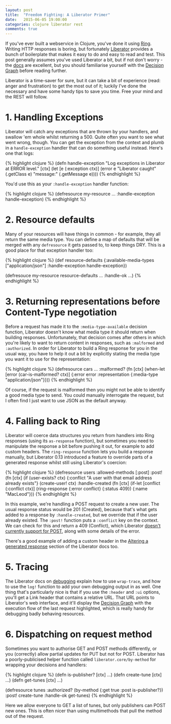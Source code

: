 ```yaml
---
layout: post
title:  "Freedom Fighting: A Liberator Primer"
date:   2015-06-05 19:00:00
categories: clojure liberator rest
comments: true
---
```


If you've ever built a webservice in Clojure, you've done it using [Ring](https://github.com/ring-clojure/ring).  
Writing HTTP responses is boring, but fortunately [Liberator](https://clojure-liberator.github.io/liberator/) 
provides a bunch of boilerplate that makes it easy to do and easy to read and test. This post generally assumes you've 
used Liberator a bit, but if not don't worry - the [docs](https://clojure-liberator.github.io/liberator/tutorial/) are excellent, but you should familiarise yourself with the
[Decision Graph](https://clojure-liberator.github.io/liberator/tutorial/decision-graph.html) before reading further.

Liberator is a time-saver for sure, but it can take a  bit of experience (read: anger and frustration) to get the most 
out of it; luckily I've done the necessary and have some handy tips to save you time.  Free your mind and the REST will 
follow.


# 1. Handling Exceptions

Liberator will catch any exceptions that are thrown by your handlers, and swallow 'em whole whilst returning a 500. Quite often you want to see what went wrong, though.  You can get the exception from the context and plumb in a `handle-exception` handler that can do something useful instead.  Here's one that logs:

{% highlight clojure %}
(defn handle-exception
  "Log exceptions in Liberator at ERROR level."
  [ctx]
  (let [e (:exception ctx)]
    (error e "Liberator caught" (.getClass e) "message:" (.getMessage e))))
{% endhighlight %}

You'd use this as your `:handle-exception` handler function:

{% highlight clojure %}
(defresource my-resource
  ...
  :handle-exception handle-exception)
{% endhighlight %}


# 2. Resource defaults

Many of your resources will have things in common - for example, they all return the same media type.  You can define
a map of defaults that will be merged with any `defresource` it gets passed to, to keep things DRY.   This is a good 
place for that exception handler too:

{% highlight clojure %}
(def resource-defaults
  {:available-media-types ["application/json"]
   :handle-exception      handle-exception})
   
(defresouce my-resource resource-defaults
  ...
  :handle-ok ...)
{% endhighlight %}


# 3. Returning representations before Content-Type negotiation

Before a request has made it to the `:media-type-available` decision function, Liberator doesn't know what media type
it should return when building responses.  Unfortunately, that decision comes after others in which you're likely to 
want to return content in responses, such as `:malformed` and `:authorized`.  In order for Liberator to build a Ring 
response for you in the usual way, you have to help it out a bit by explicitly stating the media type you want it to 
use for the representation:

{% highlight clojure %}
(defresource cars
  ...
  :malformed? (fn [ctx] (when-let [error (car-is-malformed? ctx)]
                          {:error          error 
                           :representation {:media-type "application/json"}}))
{% endhighlight %}

Of course, if the request is malformed then you might not be able to identify a good media type to send. You could manually interrogate the request, but I often find I just want to use JSON as the default anyway.


# 4. Falling back to Ring
 
Liberator will coerce data structures you return from handlers into Ring responses (using its `as-response` function), 
but sometimes you need to manipulate the response a bit before pushing it out, for example to add custom headers.  The `ring-response` function lets you build a response manually, but Liberator 0.13 introduced a feature to override parts of a generated response whilst still using Liberator's coercion:

{% highlight clojure %}
(defresource users
  :allowed-methods [:post]
  :post! (fn [ctx]
           (if (user-exists? ctx)
             {:conflict "A user with that email address already exists"}
             (create-user! ctx)
  :handle-created (fn [ctx]
                    (if-let [conflict (:conflict ctx)]
                      (ring-response {:error conflict} {:status 409})
                      {:name "MacLeod"}))
{% endhighlight %}

In this example, we're handling a POST request to create a new user.  The usual response status would be 201 (Created), 
because that's what gets added to a response by `:handle-created`, but we override that if the user already existed. The 
`:post!` function puts a `:conflict` key on the context. We can check for this and return a 409 (Conflict), which 
Liberator [doesn't currently support for POST](https://github.com/clojure-liberator/liberator/issues/107), along with some details of the error.

There's a good example of adding a custom header in the 
[Altering a generated response](https://clojure-liberator.github.io/liberator/doc/representations.html) section of the
Liberator docs too.


# 5. Tracing

The Liberator docs on [debugging](https://clojure-liberator.github.io/liberator/doc/debugging.html) explain how to use
`wrap-trace`, and how to use the `log!` function to add your own debugging output in as well.  One thing that's 
particularly nice is that if you use the `:header` and `:ui` options, you'll get a Link header that contains a relative 
URL.  That URL points to Liberator's web interface, and it'll display the
[Decision Graph](https://clojure-liberator.github.io/liberator/tutorial/decision-graph.html) with the execution flow of
the last request highlighted, which is really handy for debugging badly behaving resources.


# 6. Dispatching on request method

Sometimes you want to authorise GET and POST methods differently, or you (correctly) allow partial updates for PUT but not for POST.  Liberator has a poorly-publicised helper function called `liberator.core/by-method` for wrapping your decisions and handlers:

{% highlight clojure %}
(defn is-publisher? [ctx] ...)
(defn create-tune [ctx] ...)
(defn get-tunes [ctx] ...)

(defresource tunes
  :authorized? (by-method {:get  true
                           :post is-publisher?})
  :post! create-tune
  :handle-ok get-tunes)
{% endhighlight %}

Here we allow everyone to GET a list of tunes, but only publishers can POST new ones.  This is often nicer than using multimethods that pull the method out of the request.
